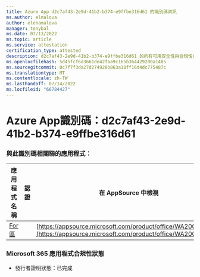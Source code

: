 ```yaml
---
title: Azure App d2c7af43-2e9d-41b2-b374-e9ffbe316d61 的識別碼資訊
ms.author: elmalova
author: elenamalova
manager: tonybal
ms.date: 07/13/2022
ms.topic: article
ms.service: attestation
certification_type: attested
description: d2c7af43-2e9d-41b2-b374-e9ffbe316d61 的所有可用安全性與合規性資訊。
ms.openlocfilehash: 5d45fcf6d3661de42faa9c165b364429200a1485
ms.sourcegitcommit: 0c7f7f3da27d274928b863a18ff16d4dc775487c
ms.translationtype: MT
ms.contentlocale: zh-TW
ms.lasthandoff: 07/14/2022
ms.locfileid: "66784427"
---
```

# <a name="azure-app-id-d2c7af43-2e9d-41b2-b374-e9ffbe316d61"></a>Azure App識別碼：d2c7af43-2e9d-41b2-b374-e9ffbe316d61


### <a name="apps-associated-with-this-id"></a>與此識別碼相關聯的應用程式：
| **應用程式名稱** | **認證** | **在 AppSource 中檢視** |
|--------------|---------------|-----------------------|
| [For區](../forward/WA200002916.md) |  | [https://appsource.microsoft.com/product/office/WA200002916](https://appsource.microsoft.com/product/office/WA200002916) |

### <a name="microsoft-365-app-compliance-status"></a>Microsoft 365 應用程式合規性狀態
- 發行者證明狀態：已完成
